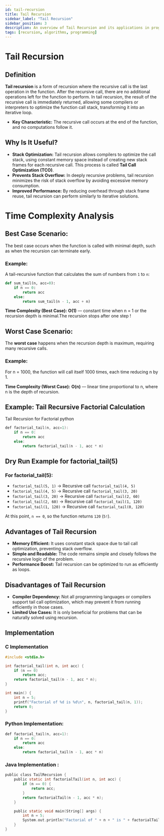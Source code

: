 ```yaml
---
id: tail-recursion
title: Tail Recursion
sidebar_label: "Tail Recursion"
sidebar_position: 3
description: An overview of Tail Recursion and its applications in programming.
tags: [recursion, algorithms, programming]
---
```


# Tail Recursion

## Definition
**Tail recursion** is a form of recursion where the recursive call is the last operation in the function. After the recursive call, there are no additional operations left for the function to perform. In tail recursion, the result of the recursive call is immediately returned, allowing some compilers or interpreters to optimize the function call stack, transforming it into an iterative loop.

- **Key Characteristic:** The recursive call occurs at the end of the function, and no computations follow it.

## Why Is It Useful?
- **Stack Optimization:** Tail recursion allows compilers to optimize the call stack, using constant memory space instead of creating new stack frames for each recursive call. This process is called **Tail Call Optimization (TCO)**.
- **Prevents Stack Overflow:** In deeply recursive problems, tail recursion minimizes the risk of stack overflow by avoiding excessive memory consumption.
- **Improved Performance:** By reducing overhead through stack frame reuse, tail recursion can perform similarly to iterative solutions.

# Time Complexity Analysis

## Best Case Scenario:
The best case occurs when the function is called with minimal depth, such as when the recursion can terminate early.

### Example:
A tail-recursive function that calculates the sum of numbers from `1` to `n`:

```python
def sum_tail(n, acc=0):
    if n == 0:
        return acc
    else:
        return sum_tail(n - 1, acc + n)
```
**Time Complexity (Best Case):** **O(1)** — constant time when n = 1 or the recursion depth is minimal.The recursion stops after one step !

## Worst Case Scenario:
The **worst case** happens when the recursion depth is maximum, requiring many recursive calls.

### Example:
For n = 1000, the function will call itself 1000 times, each time reducing n by 1.

**Time Complexity (Worst Case):** **O(n)** — linear time proportional to n, where n is the depth of recursion.

## Example: Tail Recursive Factorial Calculation
Tail Recursion for Factorial
python
```c
def factorial_tail(n, acc=1):
    if n == 0:
        return acc
    else:
        return factorial_tail(n - 1, acc * n)
```
## Dry Run Example for factorial_tail(5)
### For factorial_tail(5):

- `factorial_tail(5, 1)` → Recursive call `factorial_tail(4, 5)`
- `factorial_tail(4, 5)` → Recursive call `factorial_tail(3, 20)`
- `factorial_tail(3, 20)` → Recursive call `factorial_tail(2, 60)`
- `factorial_tail(2, 60)` → Recursive call `factorial_tail(1, 120)`
- `factorial_tail(1, 120)` → Recursive call `factorial_tail(0, 120)`

At this point, `n == 0`, so the function returns `120` (`5!`).




## Advantages of Tail Recursion
- **Memory Efficient:** It uses constant stack space due to tail call optimization, preventing stack overflow.
- **Simple and Readable:** The code remains simple and closely follows the recursive logic of the problem.
- **Performance Boost:** Tail recursion can be optimized to run as efficiently as loops.

## Disadvantages of Tail Recursion
- **Compiler Dependency:** Not all programming languages or compilers support tail call optimization, which may prevent it from running efficiently in those cases.
- **Limited Use Cases:** It is only beneficial for problems that can be naturally solved using recursion.

## Implementation

### C Implementation
```c
#include <stdio.h>

int factorial_tail(int n, int acc) {
    if (n == 0)
        return acc;
    return factorial_tail(n - 1, acc * n);
}

int main() {
    int n = 5;
    printf("Factorial of %d is %d\n", n, factorial_tail(n, 1));
    return 0;
}

```

### Python Implementation:

```c
def factorial_tail(n, acc=1):
    if n == 0:
        return acc
    else:
        return factorial_tail(n - 1, acc * n)
```

### Java Implementation :
```c
public class TailRecursion {
    public static int factorialTail(int n, int acc) {
        if (n == 0) {
            return acc;
        }
        return factorialTail(n - 1, acc * n);
    }

    public static void main(String[] args) {
        int n = 5;
        System.out.println("Factorial of " + n + " is " + factorialTail(n, 1));
    }
}

```

